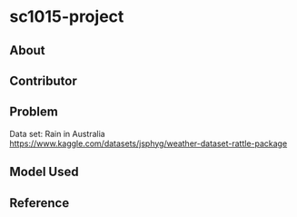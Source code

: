 # sc1015-project
## About
## Contributor
## Problem
Data set: Rain in Australia
https://www.kaggle.com/datasets/jsphyg/weather-dataset-rattle-package
## Model Used
## Reference
